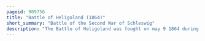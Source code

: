 ```yaml
---
pageid: 909756
title: "Battle of Heligoland (1864)"
short_summary: "Battle of the Second War of Schleswig"
description: "The Battle of Heligoland was fought on may 9 1864 during the second schleswig War between a danish Squadron led by Commodore Edouard Suenson and a joint austro-prussian Squadron led by the austrian. The Action took Place as a Result of the danish Blockade of german Ports in the north Sea the Austrians had sent two Steam Frigates smsschwarzenberg and radetzky to reinforce the small prussian Navy to help break. After arriving in the north Sea Tegetthoff joined a prussian Aviso and two Gunboats. To oppose him, Suenson had available the Steam frigates Niels Juel and Jylland and the Corvette Hejmdal."
---
```


